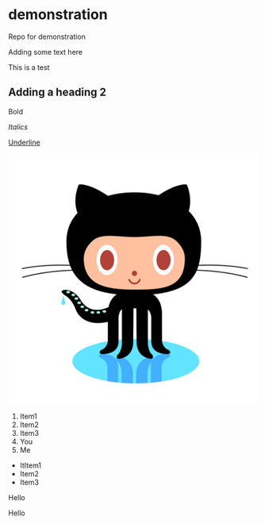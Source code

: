 
# demonstration

Repo for demonstration

Adding some text here

This is a test

## Adding a heading 2

Bold

_Italics_

<u>Underline</u>

[![Title: images/image1470954519289.Png](https://raw.githubusercontent.com/mimisasouvanh/demonstration/master/images/image1470954519289.Png)](https://raw.githubusercontent.com/mimisasouvanh/demonstration/master/images/image1470954519289.Png)

<div>

1.  Item1
2.  Item2
3.  Item3
4.  You
5.  Me


<div>

<div>

<div>

*   ItItem1
*   Item2
*   Item3




Hello

Hello
